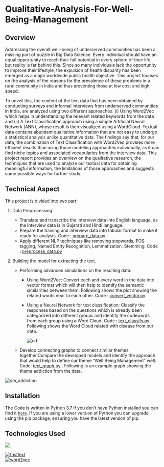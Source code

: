 # Qualitative-Analysis-For-Well-Being-Management

## Overview
Addressing the overall well-being of underserved communities has been a missing part of puzzle in Big Data Science. Every individual should have an equal opportunity to reach their full potential in every sphere of their life, but reality is far behind this. Since so many individuals lack the opportunity to improve their lifestyle, the expulsion of health disparity has been emerged as a major worldwide public health objective. This project focuses on the analysis of the reasons for the prevalence of these problems in a rural community in India and thus preventing those at low cost and high speed. 

To unveil this, the content of the text data that has been obtained by conducting surveys and informal interviews from underserved communities in India, are analyzed using two different approaches: (i) Using Word2Vec which helps in understanding the relevant related keywords from the data and (ii) A Text Classification approach using a simple Artificial Neural Network (ANN), whose result is then visualized using a WordCloud. Textual data contains abundant qualitative information that are not easy to undergo a statistical analysis unlike quantitative data. The findings say that, for our data, the combination of Text Classification with Word2Vec provides more efficient results than using those modeling approaches individually, as it can find niche topics and associated vocabularies from the interview data. This project report provides an overview on the qualitative research, the techniques that are used to analyze our textual data for obtaining meaningful information, the limitations of those approaches and suggests some possible ways for further study.


## Technical Aspect
This project is divided into two part:
1. Data Preprocessing
   *  Translate and transcribe the interview data into English language, as the interview data is in Gujarati and Hindi language.
   *	Prepare the training and interview data into tabular format to make it ready for analysis. Code : [prepare_data.py](https://github.com/mpfouziya/Qualitative-Analysis-For-Well-Being-Management/blob/main/prepare_data.py)
   *	Apply different NLP techniques like removing stopwords, POS tagging, Named Entity Recognition, Lemmatization, Stemming. Code : [preprocess_data.py](https://github.com/mpfouziya/Qualitative-Analysis-For-Well-Being-Management/blob/main/preprocess_data.py)
   

2. Building the model for extracting the text.
   *	Performing advanced simulations on the resulting data:
          *	Using Word2Vec: Convert each and every word in the data into vector format which will then help to identify the semantic similarities between them. Following       shows the plot showing the related words near to each other.  Code : [convert_vector.py](https://github.com/mpfouziya/Qualitative-Analysis-For-Well-Being-Management/blob/main/convert_vector.py)      
          *	Using a Neural Network for text classification: Classify the responses based on the questions which is already been categorized into different groups and identify             the codewords from each group using a Word Cloud. Code : [text_classify.py](https://github.com/mpfouziya/Qualitative-Analysis-For-Well-Being-Management/blob/main/text_classify.py) . Following shows the Word Cloud related with disease from our data.
          
            ![cd](https://user-images.githubusercontent.com/37532698/108685570-b82e5180-750d-11eb-9841-9705130b8789.jpg)
          
   *	Develop connecting graphs to connect similar themes together.Compare the developed models and identify the approach that would help to define our theme “Well Being Management” well. Code: [text_graph.py](https://github.com/mpfouziya/Qualitative-Analysis-For-Well-Being-Management/blob/main/text_graph.py) . Following is an example graph showing the theme addiction from the data.
   
![sm_addiction](https://user-images.githubusercontent.com/37532698/108686776-4fe06f80-750f-11eb-825c-19243eb00ece.jpg)



    

## Installation
The Code is written in Python 3.7 If you don't have Python installed you can find it [here](https://www.python.org/downloads/). If you are using a lower version of Python you can upgrade using the pip package, ensuring you have the latest version of pip. 

## Technologies Used

![](https://forthebadge.com/images/badges/made-with-python.svg)

[![fasttext](https://user-images.githubusercontent.com/37532698/108687654-6affaf00-7510-11eb-9860-27b0757fa58d.png)](https://fasttext.cc/)  
[![word2vec](https://user-images.githubusercontent.com/37532698/108687847-a39f8880-7510-11eb-8666-c5e7083e424c.png)](https://www.tensorflow.org/tutorials/text/word2vec)  


